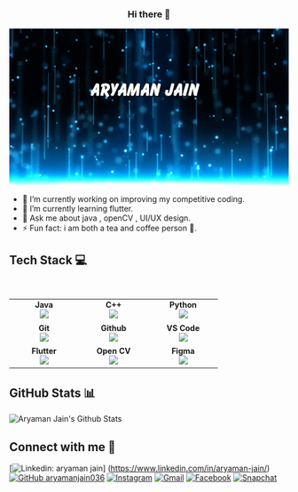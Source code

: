 <h3 align="center"> Hi there 👋</h3>

![Header](https://raw.githubusercontent.com/aryamanjain036/aryamanjain036/main/5fbbbdac56b40655740226.gif)

- 🔭 I’m currently working on improving my competitive coding.
- 🌱 I’m currently learning flutter.
- 💬 Ask me about java , openCV , UI/UX design.
- ⚡ Fun fact: i am both a tea and coffee person 🙈.

## Tech Stack :computer:

<br>
<table>
<tbody>
<tr>

<td align="center" width="20%">
<span><b><center>Java</center></b></span> 
<img height=65px src="https://cdn.vox-cdn.com/thumbor/_AobZZDt_RVStktVR7mUZpBkovc=/0x0:640x427/1200x800/filters:focal(0x0:640x427)/cdn.vox-cdn.com/assets/1087137/java_logo_640.jpg"> 
</td>

<td align="center" width="20%">
<span><b><center>C++</center></b></span> 
<img height=65px src="https://upload.wikimedia.org/wikipedia/commons/thumb/1/18/ISO_C%2B%2B_Logo.svg/1200px-ISO_C%2B%2B_Logo.svg.png"> 
</td>

<td align="center" width="20%">
<span><b><center>Python</center></b></span> 
<img height=65px src="https://www.python.org/static/community_logos/python-logo.png"> 
</td>
</tr>

<tr>
<td align="center" width="20%">
<span><b><center>Git</center></b></span> 
<img height=65px src="https://git-scm.com/images/logos/downloads/Git-Logo-2Color.png"> 
</td>

<td align="center" width="20%">
<span><b><center>Github</center></b></span> 
<img height=65px src="https://cdn4.iconfinder.com/data/icons/logos-and-brands-1/512/142_Github_logo_logos-512.png"> 
</td>

<td align="center" width="20%">
<span><b><center>VS Code</center></b></span> 
<img height=65px src="https://financesonline.com/uploads/2019/08/Microsoft-Visual-Studio-logo1.png"> 
</td>
</tr>

<tr>
<td align="center" width="20%">
<span><b><center>Flutter</center></b></span> 
<img height=65px src="https://img.icons8.com/color/2x/flutter.png"> 
</td>

<td align="center" width="20%">
<span><b><center>Open CV</center></b></span> 
<img height=65px src="https://upload.wikimedia.org/wikipedia/commons/thumb/3/32/OpenCV_Logo_with_text_svg_version.svg/1200px-OpenCV_Logo_with_text_svg_version.svg.png"> 
</td>

<td align="center" width="20%">
<span><b><center>Figma</center></b></span> 
<img height=65px src="https://i.pinimg.com/originals/be/af/0a/beaf0a9199cb6738aadeda1a93c5987b.jpg"> 
</td>  
</tr>

</tbody>
</table>

## GitHub Stats 📊
![Aryaman Jain's Github Stats](https://github-readme-stats.vercel.app/api?username=aryamanjain036&show_icons=true_color=fff&icon_color=79ff97&text_color=9f9f9f&bg_color=151515&count_private=true&include_all_commits=true&hide=issues)

## Connect with me 🖖

[![Linkedin: aryaman jain](https://img.shields.io/badge/-aryamanjain-blue?style=flat-square&logo=Linkedin&logoColor=white&link=https://www.linkedin.com/in/aryaman-jain/)]
(https://www.linkedin.com/in/aryaman-jain/)
[![GitHub aryamanjain036](https://img.shields.io/github/followers/ankityddv?label=follow&style=social)](https://github.com/aryamanjain036)
[![Instagram](https://img.shields.io/badge/Instagram-follow-purple.svg?logo=instagram&logoColor=white)](https://www.instagram.com/aryaman_jain/)
[![Gmail](https://img.shields.io/badge/%20-Send%20Mail-black?color=14171A&labelColor=ef5350&logo=gmail&logoColor=ffffff)](mailto:aryaman199903@gmail.com?subject=From%20GitHub&body=Hi,%20there.%20Found%20you%20from%20GitHub.)
[![Facebook](https://img.shields.io/badge/Facebook-add-blue.svg?logo=facebook&logoColor=white)](https://www.facebook.com/aryaman.jain.35/)
[![Snapchat](https://img.shields.io/badge/Snapchat-add-yellow.svg?logo=snapchat&logoColor=white)](https://www.snapchat.com/add/aryamanjain360)
